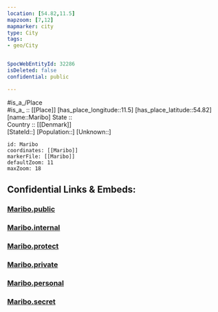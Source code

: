 ```yaml
---
location: [54.82,11.5] 
mapzoom: [7,12] 
mapmarker: city 
type: City
tags:
- geo/City


SpocWebEntityId: 32286
isDeleted: false
confidential: public

---
```

#is_a_/Place  
#is_a_ :: [[Place]] 
[has_place_longitude::11.5] 
[has_place_latitude::54.82] 
[name::Maribo] 
State ::  
Country :: [[Denmark]]  
[StateId::] 
[Population::] 
[Unknown::] 


```leaflet
id: Maribo
coordinates: [[Maribo]] 
markerFile: [[Maribo]] 
defaultZoom: 11 
maxZoom: 18
```


## Confidential Links & Embeds: 

### [Maribo.public](/_public/\Earth\Continent\Europe\Europe~North\Denmark\Regions~Denmark\Sjælland\CityMaribo.public.md) 

### [Maribo.internal](/_internal/\Earth\Continent\Europe\Europe~North\Denmark\Regions~Denmark\Sjælland\CityMaribo.internal.md) 

### [Maribo.protect](/_protect/\Earth\Continent\Europe\Europe~North\Denmark\Regions~Denmark\Sjælland\CityMaribo.protect.md) 

### [Maribo.private](/_private/\Earth\Continent\Europe\Europe~North\Denmark\Regions~Denmark\Sjælland\CityMaribo.private.md) 

### [Maribo.personal](/_personal/\Earth\Continent\Europe\Europe~North\Denmark\Regions~Denmark\Sjælland\CityMaribo.personal.md) 

### [Maribo.secret](/_secret/\Earth\Continent\Europe\Europe~North\Denmark\Regions~Denmark\Sjælland\CityMaribo.secret.md)

